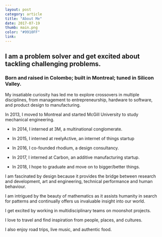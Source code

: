 ```yaml
---
layout: post
category: article
title: "About Me"
date: 2017-07-19
thumb: main.png
color: "#9910FF"
link:
---
```


## I am a problem solver and get excited about tackling challenging problems.

### Born and raised in Colombo; built in Montreal; tuned in Silicon Valley.

My insatiable curiosity has led me to explore crossovers in multiple disciplines, from management to entrepreneurship, hardware to software, and product design to manufacturing.

In 2013, I moved to Montreal and started McGill University to study mechanical engineering.

* In 2014, I interned at 3M, a multinational conglomerate.

* In 2015, I interned at reelyActive, an internet of things startup

* In 2016, I co-founded rhodium, a design consultancy.

* In 2017, I interned at Carbon, an additive manufacturing startup.

* In 2018, I hope to graduate and move on to bigger/better things.

I am fascinated by design because it provides the bridge between research and development, art and engineering, technical performance and human behaviour.

I am intrigued by the beauty of mathematics as it assists humanity in search for patterns and continually offers us invaluable insight into our world.

I get excited by working in multidisciplinary teams on moonshot projects.

I love to travel and find inspiration from people, places, and cultures.

I also enjoy road trips, live music, and authentic food.